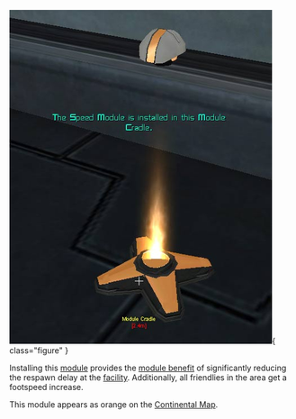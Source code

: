 ![](../images/Speed_module.jpg){ class="figure" }

Installing this
[module](index.md) provides the [module benefit](Module_benefit.md) of
significantly reducing the respawn delay at the
[facility](../locations/Facilities.md). Additionally, all friendlies in the area
get a footspeed increase.

This module appears as orange on the [Continental Map](../terminology/Continental_Map.md).
